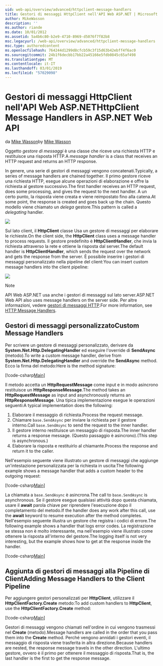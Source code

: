 ```yaml
---
uid: web-api/overview/advanced/httpclient-message-handlers
title: Gestori di messaggi HttpClient nell'API Web ASP.NET | Microsoft Docs
author: MikeWasson
description: ''
ms.author: riande
ms.date: 10/01/2012
ms.assetid: 5a4b6c80-b2e9-4710-8969-d5076f7f82b8
msc.legacyurl: /web-api/overview/advanced/httpclient-message-handlers
msc.type: authoredcontent
ms.openlocfilehash: 764244d1299d8cfcb59c3f15d63b42ebff4f6ac0
ms.sourcegitcommit: 24b1f6decbb17bb22a45166e5fdb0845c65af498
ms.translationtype: MT
ms.contentlocale: it-IT
ms.lasthandoff: 03/01/2019
ms.locfileid: "57029098"
---
```

<a name="httpclient-message-handlers-in-aspnet-web-api"></a><span data-ttu-id="679f8-102">Gestori di messaggi HttpClient nell'API Web ASP.NET</span><span class="sxs-lookup"><span data-stu-id="679f8-102">HttpClient Message Handlers in ASP.NET Web API</span></span>
====================
<span data-ttu-id="679f8-103">da [Mike Wasson](https://github.com/MikeWasson)</span><span class="sxs-lookup"><span data-stu-id="679f8-103">by [Mike Wasson](https://github.com/MikeWasson)</span></span>

<span data-ttu-id="679f8-104">Oggetto *gestore di messaggi* è una classe che riceve una richiesta HTTP e restituisce una risposta HTTP.</span><span class="sxs-lookup"><span data-stu-id="679f8-104">A *message handler* is a class that receives an HTTP request and returns an HTTP response.</span></span>

<span data-ttu-id="679f8-105">In genere, una serie di gestori di messaggi vengono concatenati.</span><span class="sxs-lookup"><span data-stu-id="679f8-105">Typically, a series of message handlers are chained together.</span></span> <span data-ttu-id="679f8-106">Il primo gestore riceve una richiesta HTTP, esegue alcune operazioni di elaborazione e offre la richiesta al gestore successivo.</span><span class="sxs-lookup"><span data-stu-id="679f8-106">The first handler receives an HTTP request, does some processing, and gives the request to the next handler.</span></span> <span data-ttu-id="679f8-107">A un certo punto, la risposta viene creata e viene reimpostato fino alla catena.</span><span class="sxs-lookup"><span data-stu-id="679f8-107">At some point, the response is created and goes back up the chain.</span></span> <span data-ttu-id="679f8-108">Questo modello viene chiamato un *delega* gestore.</span><span class="sxs-lookup"><span data-stu-id="679f8-108">This pattern is called a *delegating* handler.</span></span>

![](httpclient-message-handlers/_static/image1.png)

<span data-ttu-id="679f8-109">Sul lato client, il **HttpClient** classe Usa un gestore di messaggi per elaborare le richieste.</span><span class="sxs-lookup"><span data-stu-id="679f8-109">On the client side, the **HttpClient** class uses a message handler to process requests.</span></span> <span data-ttu-id="679f8-110">Il gestore predefinito è **HttpClientHandler**, che invia la richiesta attraverso la rete e ottiene la risposta dal server.</span><span class="sxs-lookup"><span data-stu-id="679f8-110">The default handler is **HttpClientHandler**, which sends the request over the network and gets the response from the server.</span></span> <span data-ttu-id="679f8-111">È possibile inserire i gestori di messaggi personalizzato nella pipeline del client:</span><span class="sxs-lookup"><span data-stu-id="679f8-111">You can insert custom message handlers into the client pipeline:</span></span>

![](httpclient-message-handlers/_static/image2.png)

> [!NOTE]
> <span data-ttu-id="679f8-112">API Web ASP.NET usa anche i gestori di messaggi sul lato server.</span><span class="sxs-lookup"><span data-stu-id="679f8-112">ASP.NET Web API also uses message handlers on the server side.</span></span> <span data-ttu-id="679f8-113">Per altre informazioni, vedere [gestori di messaggi HTTP](http-message-handlers.md).</span><span class="sxs-lookup"><span data-stu-id="679f8-113">For more information, see [HTTP Message Handlers](http-message-handlers.md).</span></span>


## <a name="custom-message-handlers"></a><span data-ttu-id="679f8-114">Gestori di messaggi personalizzato</span><span class="sxs-lookup"><span data-stu-id="679f8-114">Custom Message Handlers</span></span>

<span data-ttu-id="679f8-115">Per scrivere un gestore di messaggi personalizzato, derivare da **System.Net.Http.DelegatingHandler** ed eseguire l'override di **SendAsync** (metodo).</span><span class="sxs-lookup"><span data-stu-id="679f8-115">To write a custom message handler, derive from **System.Net.Http.DelegatingHandler** and override the **SendAsync** method.</span></span> <span data-ttu-id="679f8-116">Ecco la firma del metodo:</span><span class="sxs-lookup"><span data-stu-id="679f8-116">Here is the method signature:</span></span>

[!code-csharp[Main](httpclient-message-handlers/samples/sample1.cs)]

<span data-ttu-id="679f8-117">Il metodo accetta un **HttpRequestMessage** come input e in modo asincrono restituisce un **HttpResponseMessage**.</span><span class="sxs-lookup"><span data-stu-id="679f8-117">The method takes an **HttpRequestMessage** as input and asynchronously returns an **HttpResponseMessage**.</span></span> <span data-ttu-id="679f8-118">Una tipica implementazione esegue le operazioni seguenti:</span><span class="sxs-lookup"><span data-stu-id="679f8-118">A typical implementation does the following:</span></span>

1. <span data-ttu-id="679f8-119">Elaborare il messaggio di richiesta.</span><span class="sxs-lookup"><span data-stu-id="679f8-119">Process the request message.</span></span>
2. <span data-ttu-id="679f8-120">Chiamare `base.SendAsync` per inviare la richiesta per il gestore interno.</span><span class="sxs-lookup"><span data-stu-id="679f8-120">Call `base.SendAsync` to send the request to the inner handler.</span></span>
3. <span data-ttu-id="679f8-121">Il gestore interno restituisce un messaggio di risposta.</span><span class="sxs-lookup"><span data-stu-id="679f8-121">The inner handler returns a response message.</span></span> <span data-ttu-id="679f8-122">(Questo passaggio è asincrono).</span><span class="sxs-lookup"><span data-stu-id="679f8-122">(This step is asynchronous.)</span></span>
4. <span data-ttu-id="679f8-123">Elaborare la risposta e restituirlo al chiamante.</span><span class="sxs-lookup"><span data-stu-id="679f8-123">Process the response and return it to the caller.</span></span>

<span data-ttu-id="679f8-124">Nell'esempio seguente viene illustrato un gestore di messaggi che aggiunge un'intestazione personalizzata per la richiesta in uscita:</span><span class="sxs-lookup"><span data-stu-id="679f8-124">The following example shows a message handler that adds a custom header to the outgoing request:</span></span>

[!code-csharp[Main](httpclient-message-handlers/samples/sample2.cs)]

<span data-ttu-id="679f8-125">La chiamata a `base.SendAsync` è asincrona.</span><span class="sxs-lookup"><span data-stu-id="679f8-125">The call to `base.SendAsync` is asynchronous.</span></span> <span data-ttu-id="679f8-126">Se il gestore esegue qualsiasi attività dopo questa chiamata, usare il **await** parola chiave per riprendere l'esecuzione dopo il completamento del metodo.</span><span class="sxs-lookup"><span data-stu-id="679f8-126">If the handler does any work after this call, use the **await** keyword to resume execution after the method completes.</span></span> <span data-ttu-id="679f8-127">Nell'esempio seguente illustra un gestore che registra i codici di errore.</span><span class="sxs-lookup"><span data-stu-id="679f8-127">The following example shows a handler that logs error codes.</span></span> <span data-ttu-id="679f8-128">La registrazione se stessa non è molto interessante, ma nell'esempio viene illustrato come ottenere la risposta all'interno del gestore.</span><span class="sxs-lookup"><span data-stu-id="679f8-128">The logging itself is not very interesting, but the example shows how to get at the response inside the handler.</span></span>

[!code-csharp[Main](httpclient-message-handlers/samples/sample3.cs?highlight=10,13)]

## <a name="adding-message-handlers-to-the-client-pipeline"></a><span data-ttu-id="679f8-129">Aggiunta di gestori di messaggi alla Pipeline di Client</span><span class="sxs-lookup"><span data-stu-id="679f8-129">Adding Message Handlers to the Client Pipeline</span></span>

<span data-ttu-id="679f8-130">Per aggiungere gestori personalizzati per **HttpClient**, utilizzare il **HttpClientFactory.Create** metodo:</span><span class="sxs-lookup"><span data-stu-id="679f8-130">To add custom handlers to **HttpClient**, use the **HttpClientFactory.Create** method:</span></span>

[!code-csharp[Main](httpclient-message-handlers/samples/sample4.cs)]

<span data-ttu-id="679f8-131">Gestori di messaggi vengono chiamati nell'ordine in cui vengono trasmessi nel **Create** (metodo).</span><span class="sxs-lookup"><span data-stu-id="679f8-131">Message handlers are called in the order that you pass them into the **Create** method.</span></span> <span data-ttu-id="679f8-132">Perché vengono annidati i gestori eventi, il messaggio di risposta viene trasferita in altra direzione.</span><span class="sxs-lookup"><span data-stu-id="679f8-132">Because handlers are nested, the response message travels in the other direction.</span></span> <span data-ttu-id="679f8-133">L'ultimo gestore, ovvero è il primo per ottenere il messaggio di risposta.</span><span class="sxs-lookup"><span data-stu-id="679f8-133">That is, the last handler is the first to get the response message.</span></span>
